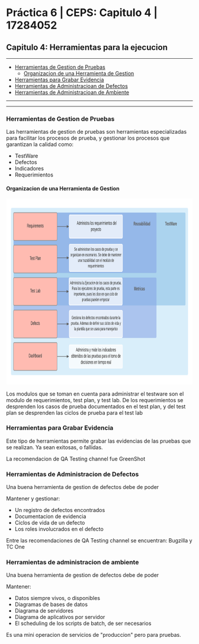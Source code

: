 # Práctica 6 | CEPS: Capitulo 4 | 17284052

## Capitulo 4: Herramientas para la ejecucion
---
  * [Herramientas de Gestion de Pruebas](#herramientas-de-gestion-de-pruebas)
    * [Organizacion de una Herramienta de Gestion](#organizacion-de-una-herramienta-de-gestion)
  * [Herramientas para Grabar Evidencia](#herramientas-para-grabar-evidencia)
  * [Herramientas de Administracioan de Defectos](#herramientas-de-administracion-de-defectos)
  * [Herramientas de Administracioan de Ambiente](#herramientas-de-administracion-de-ambiente)
  
---
---

### Herramientas de Gestion de Pruebas

Las herramientas de gestion de pruebas son herramientas especializadas para facilitar los procesos de prueba, y gestionar los procesos que garantizan la calidad como:

   - TestWare
   - Defectos
   - Indicadores
   - Requerimientos

#### Organizacion de una Herramienta de Gestion

<p align="center"><img src="images/OrganizacionHerramienta.png" alt="Herramienta-ALM" width="800" height="500"></p>

Los modulos que se toman en cuenta para administrar el testware son el modulo de requerimientos, test plan, y test lab.
De los requerimientos se desprenden los casos de prueba documentados en el test plan, y del test plan se desprenden las ciclos de prueba para el test lab

### Herramientas para Grabar Evidencia

Este tipo de herramientas permite grabar las evidencias de las pruebas que se realizan. Ya sean exitosas, o fallidas.

La recomendacion de QA Testing channel fue GreenShot

### Herramientas de Administracion de Defectos

Una buena herramienta de gestion de defectos debe de poder 

Mantener y gestionar:

   * Un registro de defectos encontrados   
   * Documentacion de evidencia
   * Ciclos de vida de un defecto
   * Los roles involucrados en el defecto
    
 Entre las recomendaciones de QA Testing channel se encuentran: Bugzilla y  TC One
 
 ### Herramientas de administracion de ambiente
 
Una buena herramienta de gestion de defectos debe de poder 

Mantener:

   - Datos siempre vivos, o disponibles
   - Diagramas de bases de datos
   - Diagrama de servidores
   - Diagrama de aplicativos por servidor
   - El scheduling de los scripts de batch, de ser necesarios

Es una mini operacion de servicios de "produccion" pero para pruebas.

